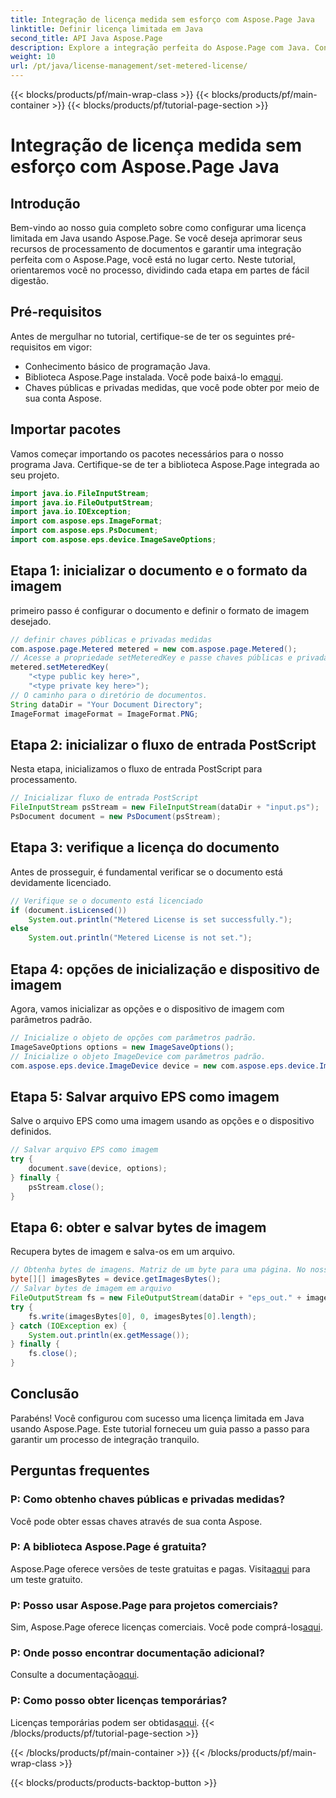 ```yaml
---
title: Integração de licença medida sem esforço com Aspose.Page Java
linktitle: Definir licença limitada em Java
second_title: API Java Aspose.Page
description: Explore a integração perfeita do Aspose.Page com Java. Configure licenças limitadas sem esforço e aprimore seus recursos de processamento de documentos.
weight: 10
url: /pt/java/license-management/set-metered-license/
---
```


{{< blocks/products/pf/main-wrap-class >}}
{{< blocks/products/pf/main-container >}}
{{< blocks/products/pf/tutorial-page-section >}}

# Integração de licença medida sem esforço com Aspose.Page Java

## Introdução
Bem-vindo ao nosso guia completo sobre como configurar uma licença limitada em Java usando Aspose.Page. Se você deseja aprimorar seus recursos de processamento de documentos e garantir uma integração perfeita com o Aspose.Page, você está no lugar certo. Neste tutorial, orientaremos você no processo, dividindo cada etapa em partes de fácil digestão.
## Pré-requisitos
Antes de mergulhar no tutorial, certifique-se de ter os seguintes pré-requisitos em vigor:
- Conhecimento básico de programação Java.
-  Biblioteca Aspose.Page instalada. Você pode baixá-lo em[aqui](https://releases.aspose.com/page/java/).
- Chaves públicas e privadas medidas, que você pode obter por meio de sua conta Aspose.
## Importar pacotes
Vamos começar importando os pacotes necessários para o nosso programa Java. Certifique-se de ter a biblioteca Aspose.Page integrada ao seu projeto.
```java
import java.io.FileInputStream;
import java.io.FileOutputStream;
import java.io.IOException;
import com.aspose.eps.ImageFormat;
import com.aspose.eps.PsDocument;
import com.aspose.eps.device.ImageSaveOptions;

```
## Etapa 1: inicializar o documento e o formato da imagem
primeiro passo é configurar o documento e definir o formato de imagem desejado.
```java
// definir chaves públicas e privadas medidas
com.aspose.page.Metered metered = new com.aspose.page.Metered();
// Acesse a propriedade setMeteredKey e passe chaves públicas e privadas como parâmetros
metered.setMeteredKey(
    "<type public key here>",
    "<type private key here>");
// O caminho para o diretório de documentos.
String dataDir = "Your Document Directory";
ImageFormat imageFormat = ImageFormat.PNG;
```
## Etapa 2: inicializar o fluxo de entrada PostScript
Nesta etapa, inicializamos o fluxo de entrada PostScript para processamento.
```java
// Inicializar fluxo de entrada PostScript
FileInputStream psStream = new FileInputStream(dataDir + "input.ps");
PsDocument document = new PsDocument(psStream);
```
## Etapa 3: verifique a licença do documento
Antes de prosseguir, é fundamental verificar se o documento está devidamente licenciado.
```java
// Verifique se o documento está licenciado
if (document.isLicensed())
    System.out.println("Metered License is set successfully.");
else
    System.out.println("Metered License is not set.");
```
## Etapa 4: opções de inicialização e dispositivo de imagem
Agora, vamos inicializar as opções e o dispositivo de imagem com parâmetros padrão.
```java
// Inicialize o objeto de opções com parâmetros padrão.
ImageSaveOptions options = new ImageSaveOptions();
// Inicialize o objeto ImageDevice com parâmetros padrão.
com.aspose.eps.device.ImageDevice device = new com.aspose.eps.device.ImageDevice();
```
## Etapa 5: Salvar arquivo EPS como imagem
Salve o arquivo EPS como uma imagem usando as opções e o dispositivo definidos.
```java
// Salvar arquivo EPS como imagem
try {
    document.save(device, options);
} finally {
    psStream.close();
}
```
## Etapa 6: obter e salvar bytes de imagem
Recupera bytes de imagem e salva-os em um arquivo.
```java
// Obtenha bytes de imagens. Matriz de um byte para uma página. No nosso caso, temos uma página.
byte[][] imagesBytes = device.getImagesBytes();
// Salvar bytes de imagem em arquivo
FileOutputStream fs = new FileOutputStream(dataDir + "eps_out." + imageFormat.toString().toLowerCase());
try {
    fs.write(imagesBytes[0], 0, imagesBytes[0].length);
} catch (IOException ex) {
    System.out.println(ex.getMessage());
} finally {
    fs.close();
}
```
## Conclusão
Parabéns! Você configurou com sucesso uma licença limitada em Java usando Aspose.Page. Este tutorial forneceu um guia passo a passo para garantir um processo de integração tranquilo.
## Perguntas frequentes
### P: Como obtenho chaves públicas e privadas medidas?
Você pode obter essas chaves através de sua conta Aspose.
### P: A biblioteca Aspose.Page é gratuita?
 Aspose.Page oferece versões de teste gratuitas e pagas. Visita[aqui](https://releases.aspose.com/) para um teste gratuito.
### P: Posso usar Aspose.Page para projetos comerciais?
 Sim, Aspose.Page oferece licenças comerciais. Você pode comprá-los[aqui](https://purchase.aspose.com/buy).
### P: Onde posso encontrar documentação adicional?
 Consulte a documentação[aqui](https://reference.aspose.com/page/java/).
### P: Como posso obter licenças temporárias?
 Licenças temporárias podem ser obtidas[aqui](https://purchase.aspose.com/temporary-license/).
{{< /blocks/products/pf/tutorial-page-section >}}

{{< /blocks/products/pf/main-container >}}
{{< /blocks/products/pf/main-wrap-class >}}

{{< blocks/products/products-backtop-button >}}
